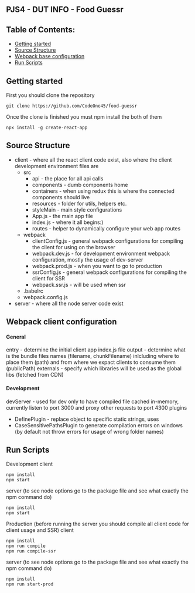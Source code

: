 ## PJS4 - DUT INFO - Food Guessr


## Table of Contents:
- [Getting started](#getting-started)
- [Source Structure](#source-structure)
- [Webpack base configuration](#webpack-base-configuration)
- [Run Scripts](#run-scripts)

## Getting started

First you should clone the repository
```
git clone https://github.com/CodeOne45/food-guessr
```

Once the clone is finished you must npm install the both of them
```
npx install -g create-react-app
```

## Source Structure
- client - where all the react client code exist, also where the client development environment files are
    - src
        - api - the place for all api calls
        - components - dumb components home
        - containers - when using redux this is where the connected components should live
        - resources - folder for utils, helpers etc.
        - styleMain - main style configurations
        - App.js - the main app file
        - index.js - where it all begins:)
        - routes - helper to dynamically configure your web app routes
    - webpack
        - clientConfig.js - general webpack configurations for compiling the client for using on the browser
        - webpack.dev.js - for development environment webpack configuration, mostly the usage of dev-server
        - webpack.prod.js - when you want to go to production
        - ssrConfig.js - general webpack configurations for compiling the client for SSR
        - webpack.ssr.js - will be used when ssr
    - .babelrc
    - webpack.config.js
- server - where all the node server code exist

## Webpack client configuration
#### General
entry - determine the initial client app index.js file
output - determine what is the bundle files names (filename, chunkFilename) inlcluding where to place them (path) and from where we expact clients to consume them (publicPath)
externals - specify which libraries will be used as the global libs (fetched from CDN)
#### Development
devServer - used for dev only to have compiled file cached in-memory, currently listen to port 3000 and proxy other requests to port 4300
plugins
- DefinePlugin - replace object to specific static strings, uses
- CaseSensitivePathsPlugin to generate compilation errors on windows (by default not throw errors for usage of wrong folder names)


## Run Scripts

Development
client
```
npm install
npm start
```
server (to see node options go to the package file and see what exactly the npm command do)
```
npm install
npm start
```

Production (before running the server you should compile all client code for client usage and SSR)
client
```
npm install
npm run compile
npm run compile-ssr
```
server (to see node options go to the package file and see what exactly the npm command do)
```
npm install
npm run start-prod
```

